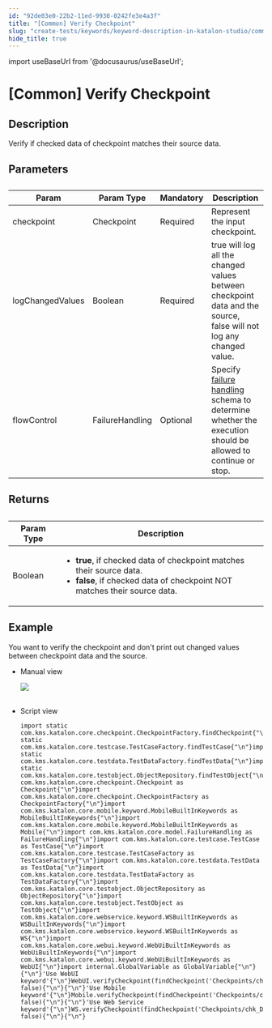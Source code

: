 ```yaml
---
id: "92de03e0-22b2-11ed-9930-0242fe3e4a3f"
title: "[Common] Verify Checkpoint"
slug: "create-tests/keywords/keyword-description-in-katalon-studio/common-assertions/common-verify-checkpoint"
hide_title: true
---
```

import useBaseUrl from '@docusaurus/useBaseUrl';


# <a id="id_0" class="anchor_top_offset"/><a id="ariaid-title1" class="anchor_top_offset"/>[Common] Verify Checkpoint


## <a id="id_0__id_1" class="anchor_top_offset"/>Description  

              
<p xmlns="http://www.w3.org/1999/xhtml" className="p">Verify if checked data of checkpoint matches their source   data.</p> 
      

## <a id="id_0__id_2" class="anchor_top_offset"/>Parameters  

              
<table xmlns="http://www.w3.org/1999/xhtml" className="table anchor_top_offset" id="id_0__9f222ab0-e04e-40fd-96c5-a0382fa436aa"><caption /><thead className="thead"><tr className><th className="entry anchor_top_offset" id="id_0__9f222ab0-e04e-40fd-96c5-a0382fa436aa__entry__1">Param</th><th className="entry anchor_top_offset" id="id_0__9f222ab0-e04e-40fd-96c5-a0382fa436aa__entry__2">Param Type</th><th className="entry anchor_top_offset" id="id_0__9f222ab0-e04e-40fd-96c5-a0382fa436aa__entry__3">Mandatory</th><th className="entry anchor_top_offset" id="id_0__9f222ab0-e04e-40fd-96c5-a0382fa436aa__entry__4">Description</th></tr></thead><tbody className="tbody"><tr className><td className="entry" headers="id_0__9f222ab0-e04e-40fd-96c5-a0382fa436aa__entry__1 id_0__9f222ab0-e04e-40fd-96c5-a0382fa436aa__entry__2 id_0__9f222ab0-e04e-40fd-96c5-a0382fa436aa__entry__3 id_0__9f222ab0-e04e-40fd-96c5-a0382fa436aa__entry__4 ">checkpoint</td><td className="entry" headers="id_0__9f222ab0-e04e-40fd-96c5-a0382fa436aa__entry__1 id_0__9f222ab0-e04e-40fd-96c5-a0382fa436aa__entry__2 id_0__9f222ab0-e04e-40fd-96c5-a0382fa436aa__entry__3 id_0__9f222ab0-e04e-40fd-96c5-a0382fa436aa__entry__4 ">Checkpoint</td><td className="entry" headers="id_0__9f222ab0-e04e-40fd-96c5-a0382fa436aa__entry__1 id_0__9f222ab0-e04e-40fd-96c5-a0382fa436aa__entry__2 id_0__9f222ab0-e04e-40fd-96c5-a0382fa436aa__entry__3 id_0__9f222ab0-e04e-40fd-96c5-a0382fa436aa__entry__4 ">Required</td><td className="entry" headers="id_0__9f222ab0-e04e-40fd-96c5-a0382fa436aa__entry__1 id_0__9f222ab0-e04e-40fd-96c5-a0382fa436aa__entry__2 id_0__9f222ab0-e04e-40fd-96c5-a0382fa436aa__entry__3 id_0__9f222ab0-e04e-40fd-96c5-a0382fa436aa__entry__4 ">Represent the input checkpoint.</td></tr><tr className><td className="entry" headers="id_0__9f222ab0-e04e-40fd-96c5-a0382fa436aa__entry__1 id_0__9f222ab0-e04e-40fd-96c5-a0382fa436aa__entry__2 id_0__9f222ab0-e04e-40fd-96c5-a0382fa436aa__entry__3 id_0__9f222ab0-e04e-40fd-96c5-a0382fa436aa__entry__4 ">logChangedValues</td><td className="entry" headers="id_0__9f222ab0-e04e-40fd-96c5-a0382fa436aa__entry__1 id_0__9f222ab0-e04e-40fd-96c5-a0382fa436aa__entry__2 id_0__9f222ab0-e04e-40fd-96c5-a0382fa436aa__entry__3 id_0__9f222ab0-e04e-40fd-96c5-a0382fa436aa__entry__4 ">Boolean</td><td className="entry" headers="id_0__9f222ab0-e04e-40fd-96c5-a0382fa436aa__entry__1 id_0__9f222ab0-e04e-40fd-96c5-a0382fa436aa__entry__2 id_0__9f222ab0-e04e-40fd-96c5-a0382fa436aa__entry__3 id_0__9f222ab0-e04e-40fd-96c5-a0382fa436aa__entry__4 ">Required</td><td className="entry" headers="id_0__9f222ab0-e04e-40fd-96c5-a0382fa436aa__entry__1 id_0__9f222ab0-e04e-40fd-96c5-a0382fa436aa__entry__2 id_0__9f222ab0-e04e-40fd-96c5-a0382fa436aa__entry__3 id_0__9f222ab0-e04e-40fd-96c5-a0382fa436aa__entry__4 ">true will log all the changed values between checkpoint data         and the source, false will not log any changed value.</td></tr><tr className><td className="entry" headers="id_0__9f222ab0-e04e-40fd-96c5-a0382fa436aa__entry__1 id_0__9f222ab0-e04e-40fd-96c5-a0382fa436aa__entry__2 id_0__9f222ab0-e04e-40fd-96c5-a0382fa436aa__entry__3 id_0__9f222ab0-e04e-40fd-96c5-a0382fa436aa__entry__4 ">flowControl</td><td className="entry" headers="id_0__9f222ab0-e04e-40fd-96c5-a0382fa436aa__entry__1 id_0__9f222ab0-e04e-40fd-96c5-a0382fa436aa__entry__2 id_0__9f222ab0-e04e-40fd-96c5-a0382fa436aa__entry__3 id_0__9f222ab0-e04e-40fd-96c5-a0382fa436aa__entry__4 ">FailureHandling</td><td className="entry" headers="id_0__9f222ab0-e04e-40fd-96c5-a0382fa436aa__entry__1 id_0__9f222ab0-e04e-40fd-96c5-a0382fa436aa__entry__2 id_0__9f222ab0-e04e-40fd-96c5-a0382fa436aa__entry__3 id_0__9f222ab0-e04e-40fd-96c5-a0382fa436aa__entry__4 ">Optional</td><td className="entry" headers="id_0__9f222ab0-e04e-40fd-96c5-a0382fa436aa__entry__1 id_0__9f222ab0-e04e-40fd-96c5-a0382fa436aa__entry__2 id_0__9f222ab0-e04e-40fd-96c5-a0382fa436aa__entry__3 id_0__9f222ab0-e04e-40fd-96c5-a0382fa436aa__entry__4 ">Specify <a className="xref" href="/maintain/configure-failure-handling-settings-in-katalon-studio">failure handling</a> schema to         determine whether the execution should be allowed to continue or         stop.</td></tr></tbody></table> 
      

## <a id="id_0__id_3" class="anchor_top_offset"/>Returns

              
<table xmlns="http://www.w3.org/1999/xhtml" className="table anchor_top_offset" id="id_0__6bf7c44b-2707-4611-b970-1fa808f4ed0e"><caption /><thead className="thead"><tr className><th className="entry anchor_top_offset" id="id_0__6bf7c44b-2707-4611-b970-1fa808f4ed0e__entry__1">Param Type</th><th className="entry anchor_top_offset" id="id_0__6bf7c44b-2707-4611-b970-1fa808f4ed0e__entry__2">Description</th></tr></thead><tbody className="tbody"><tr className><td className="entry" headers="id_0__6bf7c44b-2707-4611-b970-1fa808f4ed0e__entry__1 id_0__6bf7c44b-2707-4611-b970-1fa808f4ed0e__entry__2 ">Boolean</td><td className="entry" headers="id_0__6bf7c44b-2707-4611-b970-1fa808f4ed0e__entry__1 id_0__6bf7c44b-2707-4611-b970-1fa808f4ed0e__entry__2 ">         <ul className="ul"><li className="li">             <strong className="ph b">true</strong>, if checked data of checkpoint matches             their source data.</li><li className="li">             <strong className="ph b">false</strong>, if checked data of checkpoint NOT             matches their source data.</li></ul>       </td></tr></tbody></table> 
      

## <a id="id_0__id_4" class="anchor_top_offset"/>Example 

              
<p xmlns="http://www.w3.org/1999/xhtml" className="p">You want to verify the checkpoint and don't print out changed   values between checkpoint data and the source.</p> 
      
<ul xmlns="http://www.w3.org/1999/xhtml" className="ul"><li className="li">Manual view   <p className="p"><img className="image" src={useBaseUrl("https://github.com/katalon-studio/docs-images/raw/master/katalon-studio/docs/common-verify-checkpoint/image2017-3-3-173A563A28.png")} /><br /><br /></p>   </li><li className="li">     <p className="p">Script view </p>     <pre className="pre codeblock"><code>import static com.kms.katalon.core.checkpoint.CheckpointFactory.findCheckpoint{"\n"}import static com.kms.katalon.core.testcase.TestCaseFactory.findTestCase{"\n"}import static com.kms.katalon.core.testdata.TestDataFactory.findTestData{"\n"}import static com.kms.katalon.core.testobject.ObjectRepository.findTestObject{"\n"}import com.kms.katalon.core.checkpoint.Checkpoint as Checkpoint{"\n"}import com.kms.katalon.core.checkpoint.CheckpointFactory as CheckpointFactory{"\n"}import com.kms.katalon.core.mobile.keyword.MobileBuiltInKeywords as MobileBuiltInKeywords{"\n"}import com.kms.katalon.core.mobile.keyword.MobileBuiltInKeywords as Mobile{"\n"}import com.kms.katalon.core.model.FailureHandling as FailureHandling{"\n"}import com.kms.katalon.core.testcase.TestCase as TestCase{"\n"}import com.kms.katalon.core.testcase.TestCaseFactory as TestCaseFactory{"\n"}import com.kms.katalon.core.testdata.TestData as TestData{"\n"}import com.kms.katalon.core.testdata.TestDataFactory as TestDataFactory{"\n"}import com.kms.katalon.core.testobject.ObjectRepository as ObjectRepository{"\n"}import com.kms.katalon.core.testobject.TestObject as TestObject{"\n"}import com.kms.katalon.core.webservice.keyword.WSBuiltInKeywords as WSBuiltInKeywords{"\n"}import com.kms.katalon.core.webservice.keyword.WSBuiltInKeywords as WS{"\n"}import com.kms.katalon.core.webui.keyword.WebUiBuiltInKeywords as WebUiBuiltInKeywords{"\n"}import com.kms.katalon.core.webui.keyword.WebUiBuiltInKeywords as WebUI{"\n"}import internal.GlobalVariable as GlobalVariable{"\n"}{"\n"}'Use WebUI keyword'{"\n"}WebUI.verifyCheckpoint(findCheckpoint('Checkpoints/chk_DataSnapshot'), false){"\n"}{"\n"}'Use Mobile keyword'{"\n"}Mobile.verifyCheckpoint(findCheckpoint('Checkpoints/chk_DataSnapshot'), false){"\n"}{"\n"}'Use Web Service keyword'{"\n"}WS.verifyCheckpoint(findCheckpoint('Checkpoints/chk_DataSnapshot'), false){"\n"}{"\n"}</code></pre>   </li></ul> 
      
